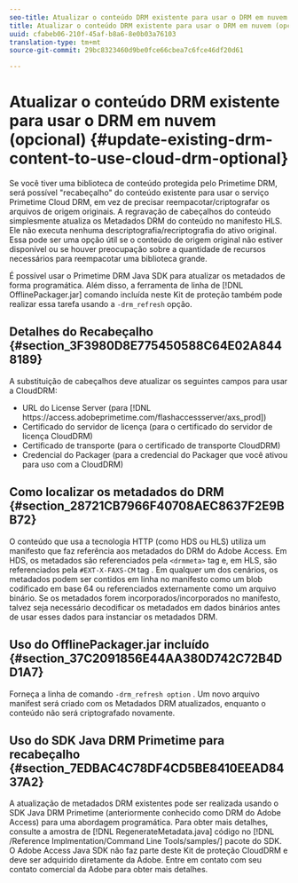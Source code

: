 ```yaml
---
seo-title: Atualizar o conteúdo DRM existente para usar o DRM em nuvem (opcional)
title: Atualizar o conteúdo DRM existente para usar o DRM em nuvem (opcional)
uuid: cfabeb06-210f-45af-b8a6-8e0b03a76103
translation-type: tm+mt
source-git-commit: 29bc8323460d9be0fce66cbea7c6fce46df20d61

---
```



# Atualizar o conteúdo DRM existente para usar o DRM em nuvem (opcional) {#update-existing-drm-content-to-use-cloud-drm-optional}

Se você tiver uma biblioteca de conteúdo protegida pelo Primetime DRM, será possível &quot;recabeçalho&quot; do conteúdo existente para usar o serviço Primetime Cloud DRM, em vez de precisar reempacotar/criptografar os arquivos de origem originais. A regravação de cabeçalhos do conteúdo simplesmente atualiza os Metadados DRM do conteúdo no manifesto HLS. Ele não executa nenhuma descriptografia/recriptografia do ativo original. Essa pode ser uma opção útil se o conteúdo de origem original não estiver disponível ou se houver preocupação sobre a quantidade de recursos necessários para reempacotar uma biblioteca grande.

É possível usar o Primetime DRM Java SDK para atualizar os metadados de forma programática. Além disso, a ferramenta de linha de [!DNL OfflinePackager.jar] comando incluída neste Kit de proteção também pode realizar essa tarefa usando a `-drm_refresh` opção.

## Detalhes do Recabeçalho {#section_3F3980D8E775450588C64E02A8448189}

A substituição de cabeçalhos deve atualizar os seguintes campos para usar a CloudDRM:

* URL do License Server (para [!DNL ht<span></span>tps://access.adobeprimetime.com/flashaccessserver/axs_prod])
* Certificado do servidor de licença (para o certificado do servidor de licença CloudDRM)
* Certificado de transporte (para o certificado de transporte CloudDRM)
* Credencial do Packager (para a credencial do Packager que você ativou para uso com a CloudDRM)

## Como localizar os metadados do DRM {#section_28721CB7966F40708AEC8637F2E9BB72}

O conteúdo que usa a tecnologia HTTP (como HDS ou HLS) utiliza um manifesto que faz referência aos metadados do DRM do Adobe Access. Em HDS, os metadados são referenciados pela `<drmmeta>` tag e, em HLS, são referenciados pela `#EXT-X-FAXS-CM` tag . Em qualquer um dos cenários, os metadados podem ser contidos em linha no manifesto como um blob codificado em base 64 ou referenciados externamente como um arquivo binário. Se os metadados forem incorporados/incorporados no manifesto, talvez seja necessário decodificar os metadados em dados binários antes de usar esses dados para instanciar os metadados DRM.

## Uso do OfflinePackager.jar incluído {#section_37C2091856E44AA380D742C72B4DD1A7}

Forneça a linha de comando `-drm_refresh option` . Um novo arquivo manifest será criado com os Metadados DRM atualizados, enquanto o conteúdo não será criptografado novamente.

## Uso do SDK Java DRM Primetime para recabeçalho {#section_7EDBAC4C78DF4CD5BE8410EEAD8437A2}

A atualização de metadados DRM existentes pode ser realizada usando o SDK Java DRM Primetime (anteriormente conhecido como DRM do Adobe Access) para uma abordagem programática. Para obter mais detalhes, consulte a amostra de [!DNL RegenerateMetadata.java] código no [!DNL /Reference Implmentation/Command Line Tools/samples/] pacote do SDK. O Adobe Access Java SDK não faz parte deste Kit de proteção CloudDRM e deve ser adquirido diretamente da Adobe. Entre em contato com seu contato comercial da Adobe para obter mais detalhes.